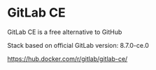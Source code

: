 # GitLab CE

GitLab CE is a free alternative to GitHub

Stack based on official GitLab version: 8.7.0-ce.0

https://hub.docker.com/r/gitlab/gitlab-ce/


